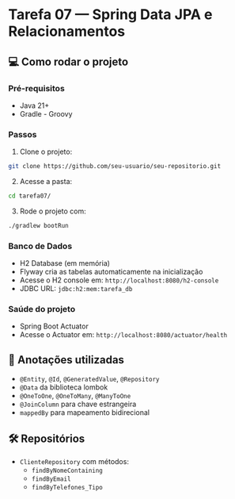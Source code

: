 # Tarefa 07 — Spring Data JPA e Relacionamentos

## 💻 Como rodar o projeto

### Pré-requisitos

- Java 21+
- Gradle - Groovy

### Passos

1. Clone o projeto:
```bash
git clone https://github.com/seu-usuario/seu-repositorio.git
```

2. Acesse a pasta:
```bash
cd tarefa07/
```

3. Rode o projeto com:
```bash
./gradlew bootRun
```

### Banco de Dados

- H2 Database (em memória)
- Flyway cria as tabelas automaticamente na inicialização
- Acesse o H2 console em: `http://localhost:8080/h2-console`
- JDBC URL: `jdbc:h2:mem:tarefa_db`

### Saúde do projeto

- Spring Boot Actuator
- Acesse o Actuator em: `http://localhost:8080/actuator/health`

## 📌 Anotações utilizadas

- `@Entity`, `@Id`, `@GeneratedValue`, `@Repository`
- `@Data` da biblioteca lombok
- `@OneToOne`, `@OneToMany`, `@ManyToOne`
- `@JoinColumn` para chave estrangeira
- `mappedBy` para mapeamento bidirecional

## 🛠️ Repositórios

- `ClienteRepository` com métodos:
  - `findByNomeContaining`
  - `findByEmail`
  - `findByTelefones_Tipo`